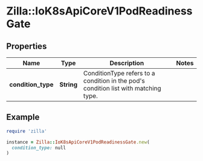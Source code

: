 # Zilla::IoK8sApiCoreV1PodReadinessGate

## Properties

| Name | Type | Description | Notes |
| ---- | ---- | ----------- | ----- |
| **condition_type** | **String** | ConditionType refers to a condition in the pod&#39;s condition list with matching type. |  |

## Example

```ruby
require 'zilla'

instance = Zilla::IoK8sApiCoreV1PodReadinessGate.new(
  condition_type: null
)
```

